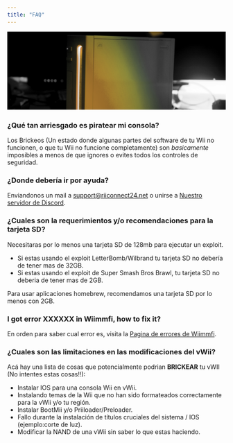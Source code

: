 ```yaml
---
title: "FAQ"
---
```


![RiiConnect24 Wii Logo Amarillo](/images/Wii_Yellow_Gray.jpg)

### ¿Qué tan arriesgado es piratear mi consola?
Los Brickeos (Un estado donde algunas partes del software de tu Wii no funcionen, o que tu Wii no funcione completamente) son *basicamente* imposibles a menos de que ignores o evites todos los controles de seguridad.

### ¿Donde debería ir por ayuda?
Enviandonos un mail a support@riiconnect24.net o unirse a [Nuestro servidor de Discord](https://discord.gg/b4Y7jfD).

### ¿Cuales son la requerimientos y/o recomendaciones para la tarjeta SD?
Necesitaras por lo menos una tarjeta SD de 128mb para ejecutar un exploit.

- Si estas usando el exploit LetterBomb/Wilbrand tu tarjeta SD no debería de tener mas de 32GB.
- Si estas usando el exploit de Super Smash Bros Brawl, tu tarjeta SD no deberia de tener mas de 2GB.

Para usar aplicaciones homebrew, recomendamos una tarjeta SD por lo menos con 2GB.

### I got error XXXXXX in Wiimmfi, how to fix it?
En orden para saber cual error es, visita la [Pagina de errores de Wiimmfi](https://wiimmfi.de/error).

### ¿Cuales son las limitaciones en las modificaciones del vWii?
Acá hay una lista de cosas que potencialmente podrian **BRICKEAR** tu vWII (No intentes estas cosas!!):
* Instalar IOS para una consola Wii en vWii.
* Instalando temas de la Wii que no han sido formateados correctamente para la vWii y/o tu región.
* Instalar BootMii y/o Priiloader/Preloader.
* Fallo durante la instalación de títulos cruciales del sistema / IOS (ejemplo:corte de luz).
* Modificar la NAND de una vWii sin saber lo que estas haciendo.
